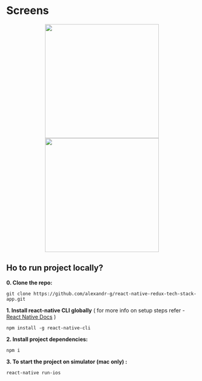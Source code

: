 # Screens

<p align="center">
    <img width="300" src="https://cloud.githubusercontent.com/assets/9251327/24775613/eaf75682-1b1d-11e7-8f8d-83c62c434d9e.png">
    <img width="300" src="https://cloud.githubusercontent.com/assets/9251327/24775640/01d8f982-1b1e-11e7-8bd5-14098d838670.png">
</p>

## Ho to run project locally?

**0. Clone the repo:**

`git clone https://github.com/alexandr-g/react-native-redux-tech-stack-app.git`

**1. Install react-native CLI globally** ( for more info on setup steps refer - [React Native Docs](https://facebook.github.io/react-native/docs/getting-started.html) )

`npm install -g react-native-cli`

**2. Install project dependencies:**

`npm i`

**3. To start the project on simulator (mac only) :**

`react-native run-ios`
